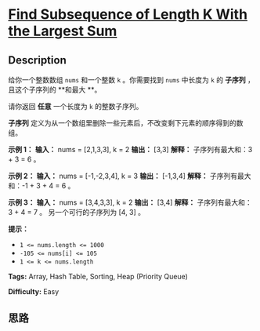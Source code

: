 # [Find Subsequence of Length K With the Largest Sum][title]

## Description

给你一个整数数组 `nums` 和一个整数 `k` 。你需要找到 `nums` 中长度为 `k` 的 **子序列**  ，且这个子序列的  **和最大
**。

请你返回 **任意** 一个长度为 `k` 的整数子序列。

**子序列**  定义为从一个数组里删除一些元素后，不改变剩下元素的顺序得到的数组。



**示例 1：**
            **输入：** nums = [2,1,3,3], k = 2    **输出：** [3,3]    **解释：**    子序列有最大和：3 + 3 = 6 。

**示例 2：**
            **输入：** nums = [-1,-2,3,4], k = 3    **输出：** [-1,3,4]    **解释：**    子序列有最大和：-1 + 3 + 4 = 6 。    

**示例 3：**
            **输入：** nums = [3,4,3,3], k = 2    **输出：** [3,4]    **解释：**    子序列有最大和：3 + 4 = 7 。    另一个可行的子序列为 [4, 3] 。    



**提示：**

  * `1 <= nums.length <= 1000`
  * `-105 <= nums[i] <= 105`
  * `1 <= k <= nums.length`


**Tags:** Array, Hash Table, Sorting, Heap (Priority Queue)

**Difficulty:** Easy

## 思路

[title]: https://leetcode-cn.com/problems/find-subsequence-of-length-k-with-the-largest-sum
